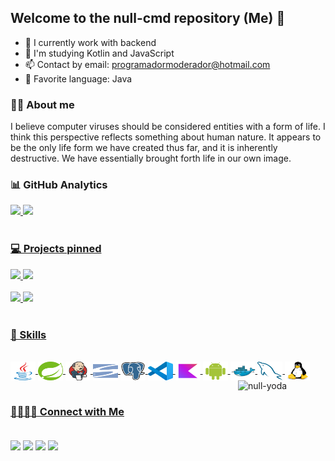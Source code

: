 ## Welcome to the null-cmd repository (Me) 👋

- 🔭 I currently work with backend
- 🌱 I'm studying Kotlin and JavaScript
- 📫 Contact by email: programadormoderador@hotmail.com
- 🤩 Favorite language: Java

### 🧔🏻 About me<br>

I believe computer viruses should be considered entities with a form of life. I think this perspective reflects something about human nature. It appears to be the only life form we have created thus far, and it is inherently destructive. We have essentially brought forth life in our own image.<br>

### 📊 GitHub Analytics<br>

<div>
  <a href="https://github.com/nuLL-cmd">
  <img height="250em" src="https://github-readme-stats.vercel.app/api?username=nuLL-cmd&show_icons=true&show=reviews,discussions_started,discussions_answered,prs_merged,prs_merged_percentage&theme=ambient_gradient&include_all_commits=true&count_private=true"/>
  <img height="250em" src="https://github-readme-stats.vercel.app/api/top-langs/?username=anuraghazra&layout=donut&theme=codeSTACKr"/>
</div><br>
    
### 💻 Projects pinned<br>
<div>
  <a href="https://github.com/nuLL-cmd">
  <img height="120em" src="https://github-readme-stats.vercel.app/api/pin/?username=nuLL-cmd&repo=e-conommiza_app&theme=codeSTACKr"/>
  <img height="120em" src="https://github-readme-stats.vercel.app/api/pin/?username=nuLL-cmd&repo=powershell_jedi&theme=codeSTACKr"/>
</div><br>
<div>
  <img height="105em" src="https://github-readme-stats.vercel.app/api/pin/?username=nuLL-cmd&repo=aol_app_android_public&theme=codeSTACKr"/>
  <img height="105em" src="https://github-readme-stats.vercel.app/api/pin/?username=nuLL-cmd&repo=banner-spring-custom&theme=codeSTACKr"/>
</div><br>

### 🤖 Skills<br>
<div style="display: inline_block"><br>
  <img align="center" alt="null-java" height="30" width="40" src="https://raw.githubusercontent.com/devicons/devicon/master/icons/java/java-original.svg">
  <img align="center" alt="null-spring" height="30" width="40" src="https://raw.githubusercontent.com/devicons/devicon/master/icons/spring/spring-original.svg">
  <img align="center" alt="null-jenkins" height="30" width="40" src="https://raw.githubusercontent.com/devicons/devicon/master/icons/jenkins/jenkins-original.svg">
  <img align="center" alt="null-svn" height="30" width="40" src="https://raw.githubusercontent.com/devicons/devicon/master/icons/subversion/subversion-original.svg">
  <img align="center" alt="null-postgre" height="30" width="40" src="https://raw.githubusercontent.com/devicons/devicon/master/icons/postgresql/postgresql-original.svg">
  <img align="center" alt="null-vscode" height="30" width="40" src="https://raw.githubusercontent.com/devicons/devicon/master/icons/vscode/vscode-original.svg">
  <img align="center" alt="null-kotlin" height="30" width="40" src="https://raw.githubusercontent.com/devicons/devicon/master/icons/kotlin/kotlin-original.svg">
  <img align="center" alt="null-android" height="30" width="40" src="https://raw.githubusercontent.com/devicons/devicon/master/icons/android/android-plain.svg">
  <img align="center" alt="null-docker" height="30" width="40" src="https://raw.githubusercontent.com/devicons/devicon/master/icons/docker/docker-original.svg">
  <img align="center" alt="null-mysql" height="30" width="40" src="https://raw.githubusercontent.com/devicons/devicon/master/icons/mysql/mysql-original.svg">
  <img align="center" alt="null-linux" height="30" width="40" src="https://raw.githubusercontent.com/devicons/devicon/master/icons/linux/linux-original.svg">
  <img align="right" alt="null-yoda" height="150" width="140" src="https://www.alura.com.br/artigos/assets/como-criar-um-readme-para-seu-perfil-github/imagem14.gif">
</div><br>
 
### 🤜🏻🤛🏻 Connect with Me<br><br>
 <div> 
  <a href="https://www.linkedin.com/in/marcoaj" target="_blank"><img src="https://img.shields.io/badge/LinkedIn-0077B5?style=for-the-badge&logo=linkedin&logoColor=white" target="_blank"></a>
  <a href="https://github.com/nuLL-cmd" target="_blank"><img src="https://img.shields.io/badge/GitHub-100000?style=for-the-badge&logo=github&logoColor=white" target="_blank"></a> 
  <a href="https://discord.gg/344635160576393218" target="_blank"><img src="ttps://img.shields.io/badge/Discord-7289DA?style=for-the-badge&logo=discord&logoColor=white" target="_blank"></a> 
  <a href = "mailto:programadormoderador@hotmail.com"><img src="https://img.shields.io/badge/Microsoft_Outlook-0078D4?style=for-the-badge&logo=microsoft-outlook&logoColor=white" target="_blank"></a>
</div>
